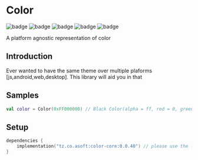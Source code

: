 # Color
![badge][badge-maven] ![badge][badge-mpp] ![badge][badge-android] ![badge][badge-js] ![badge][badge-jvm]

A platform agnostic representation of color

## Introduction
Ever wanted to have the same theme over multiple plaforms [js,android,web,desktop]. This library will aid you
in that

## Samples
```kotlin
val color = Color(0xFF000000) // Black Color(alpha = ff, red = 0, green = 0, blue = 0)
```

## Setup
```kotlin
dependencies {
    implementation("tz.co.asoft:color-core:0.0.40") // please use the latest version possible
}
```

[badge-maven]: https://img.shields.io/maven-central/v/tz.co.asoft/color-core/0.0.40?style=flat
[badge-mpp]: https://img.shields.io/badge/kotlin-multiplatform-blue?style=flat
[badge-android]: http://img.shields.io/badge/platform-android-brightgreen.svg?style=flat
[badge-js]: http://img.shields.io/badge/platform-js-yellow.svg?style=flat
[badge-jvm]: http://img.shields.io/badge/platform-jvm-orange.svg?style=flat
